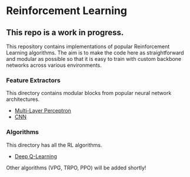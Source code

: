 # Reinforcement Learning

## This repo is a work in progress.

This repository contains implementations of popular Reinforcement Learning algorithms. The aim is to make the code here as straightforward and modular as possible so that it is easy to train with custom backbone networks across various environments.

### Feature Extractors
This directory contains modular blocks from popular neural network architectures. 
- [Multi-Layer Perceptron](feature_extractors/mlp.py)
- [CNN](feature_extractors/cnn.py)

### Algorithms
This directory has all the RL algorithms. 
- [Deep Q-Learning](policies/Deep_Q_Learning/)

Other algorithms (VPG, TRPO, PPO) will be added shortly!
